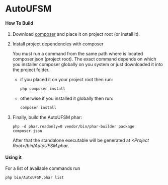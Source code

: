 AutoUFSM
======
#### How To Build

1. Download [composer](https://getcomposer.org/download/) and place it on project root (or install it).

2. Install project dependencies with composer
    
   You must run a command from the same path where is located composer.json (project root). The exact command 
   depends on which you installer composer globally on you system or just downloaded it into the project folder.

   * if you placed it on your project root then run:
      ```bash
      php composer install
      ```
   * otherwise if you installed it globally then run:
      ```bash
      composer install
      ```
      
3. Finally, build the AutoUFSM phar:

   ```
   php -d phar.readonly=0 vendor/bin/phar-builder package composer.json
   ```
   
   After that the standalone executable will be generated at _\<Project Root\>/bin/AutoUFSM.phar_.
   
#### Using it

For a list of available commands run

```bash
php bin/AutoUFSM.phar list
```
